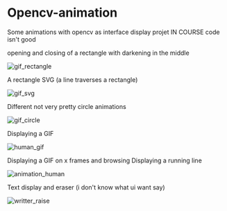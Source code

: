 # Opencv-animation

Some animations with opencv as interface display projet IN COURSE code isn't good




opening and closing of a rectangle with darkening in the middle

![gif_rectangle](https://user-images.githubusercontent.com/54853371/224007857-a5ebaa92-6c4b-439a-a59d-a1a940b83095.gif)

A rectangle SVG (a line traverses a rectangle)

![gif_svg](https://user-images.githubusercontent.com/54853371/224008577-88dfa85c-5c88-4c5b-82e9-d82282a5cda3.gif)

Different not very pretty circle animations

![gif_circle](https://user-images.githubusercontent.com/54853371/224008805-04103675-9a32-4b8d-8d9c-8ab56ea1891e.gif)

Displaying a GIF

![human_gif](https://user-images.githubusercontent.com/54853371/224019238-84176ac9-a0e8-4ab8-9724-0c500a19f086.gif)

Displaying a GIF on x frames and browsing Displaying a running line

![animation_human](https://user-images.githubusercontent.com/54853371/224009961-96d93c6d-960f-4534-aa4d-52b1f40b07a8.gif)

Text display and eraser (i don't know what ui want say)

![writter_raise](https://user-images.githubusercontent.com/54853371/224015937-3018cb79-c9cd-428a-8d84-e2f6ab79beac.gif)
